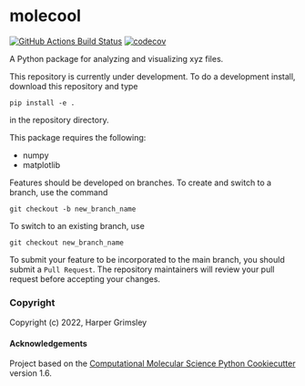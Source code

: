 molecool
==============================
[//]: # (Badges)
[![GitHub Actions Build Status](https://github.com/hrgrimsl/molecool/workflows/CI/badge.svg)](https://github.com/hrgrimsl/molecool/actions?query=workflow%3ACI)
[![codecov](https://codecov.io/gh/hrgrimsl/molecool/branch/master/graph/badge.svg)](https://codecov.io/gh/hrgrimsl/molecool/branch/master)


A Python package for analyzing and visualizing xyz files.

This repository is currently under development. To do a development install, download this repository and type

`pip install -e .`

in the repository directory.

This package requires the following:
  - numpy
  - matplotlib

Features should be developed on branches. To create and switch to a branch, use the command

`git checkout -b new_branch_name`

To switch to an existing branch, use

`git checkout new_branch_name`

To submit your feature to be incorporated to the main branch, you should submit a `Pull Request`. The repository maintainers will review your pull request before accepting your changes.

### Copyright

Copyright (c) 2022, Harper Grimsley


#### Acknowledgements
 
Project based on the 
[Computational Molecular Science Python Cookiecutter](https://github.com/molssi/cookiecutter-cms) version 1.6.
